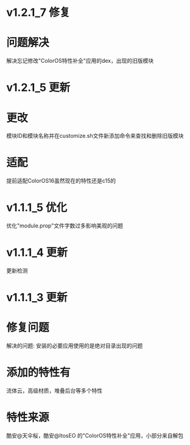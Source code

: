 # v1.2.1_7 修复
# 问题解决
解决忘记修改"ColorOS特性补全"应用的dex，出现的旧版模块

# v1.2.1_5 更新
# 更改
模块ID和模块名称并在customize.sh文件新添加命令来查找和删除旧版模块
# 适配
提前适配ColorOS16虽然现在的特性还是c15的

# v1.1.1_5 优化
优化"module.prop"文件字数过多影响美观的问题

# v1.1.1_4 更新
更新检测

# v1.1.1_3 更新

# 修复问题
解决的问题: 安装的必要应用使用的是绝对目录出现的问题
# 添加的特性有
流体云，高级材质，堆叠后台等多个特性
# 特性来源
酷安@天伞桜，酷安@ItosEO 的"ColorOS特性补全"应用，小部分来自解包
